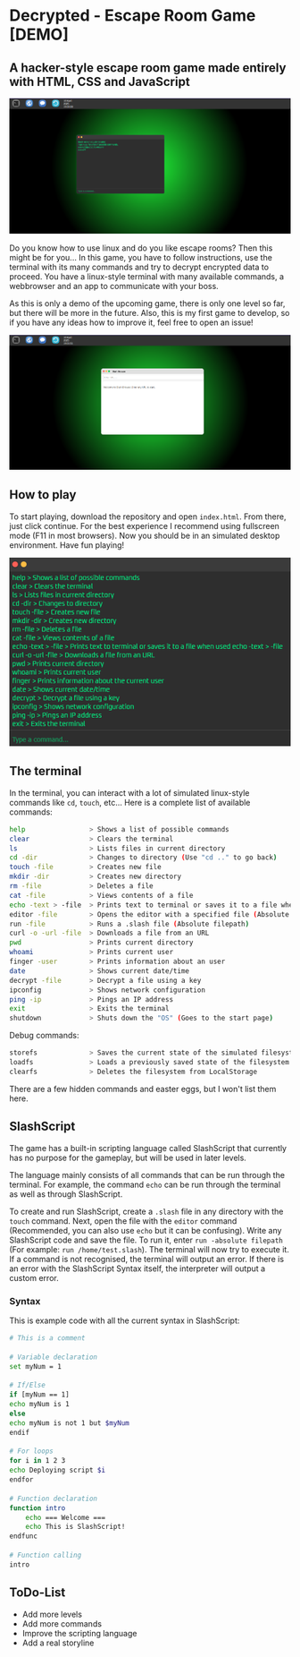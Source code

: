 # Decrypted - Escape Room Game [DEMO]

## A hacker-style escape room game made entirely with HTML, CSS and JavaScript

![Screenshot of the in-game desktop with the terminal opened.](src/media/img/screenshot1.png)

Do you know how to use linux and do you like escape rooms? Then this might be for you...
In this game, you have to follow instructions, use the terminal with its many commands and
try to decrypt encrypted data to proceed. You have a linux-style terminal with many available
commands, a webbrowser and an app to communicate with your boss.

As this is only a demo of the upcoming game, there is only one level so far, but there will be more in the
future. Also, this is my first game to develop, so if you have any ideas how to improve it, feel free
to open an issue!

![Screenshot of the in-game desktop with the webbrowser opened.](src/media/img/screenshot2.png)

## How to play

To start playing, download the repository and open ```index.html```. From there, just click continue.
For the best experience I recommend using fullscreen mode (F11 in most browsers). Now you should be in
an simulated desktop environment. Have fun playing!

![The terminal with a list of usable commands.](src/media/img/screenshot3.png)

## The terminal

In the terminal, you can interact with a lot of simulated linux-style commands like ```cd```, ```touch```, etc...
Here is a complete list of available commands:

```bash
help                > Shows a list of possible commands
clear               > Clears the terminal
ls                  > Lists files in current directory
cd -dir             > Changes to directory (Use "cd .." to go back)
touch -file         > Creates new file
mkdir -dir          > Creates new directory
rm -file            > Deletes a file
cat -file           > Views contents of a file
echo -text > -file  > Prints text to terminal or saves it to a file when used echo -text > -file
editor -file        > Opens the editor with a specified file (Absolute filepath)
run -file           > Runs a .slash file (Absolute filepath)
curl -o -url -file  > Downloads a file from an URL
pwd                 > Prints current directory
whoami              > Prints current user
finger -user        > Prints information about an user
date                > Shows current date/time
decrypt -file       > Decrypt a file using a key
ipconfig            > Shows network configuration
ping -ip            > Pings an IP address
exit                > Exits the terminal
shutdown            > Shuts down the "OS" (Goes to the start page)
```

Debug commands:

```bash
storefs             > Saves the current state of the simulated filesystem to LocalStorage
loadfs              > Loads a previously saved state of the filesystem
clearfs             > Deletes the filesystem from LocalStorage
```

There are a few hidden commands and easter eggs, but I won't list them here.

## SlashScript

The game has a built-in scripting language called SlashScript that currently
has no purpose for the gameplay, but will be used in later levels.

The language mainly consists of all commands that can be run through the terminal. For example,
the command ```echo``` can be run through the terminal as well as through SlashScript.

To create and run SlashScript, create a ```.slash``` file in any directory with the ```touch``` command.
Next, open the file with the ```editor``` command (Recommended, you can also use ```echo``` but it can be confusing).
Write any SlashScript code and save the file.
To run it, enter ```run -absolute filepath``` (For example: ```run /home/test.slash```). The terminal will now try to
execute it. If a command is not recognised, the terminal will output an error. If there is an error with the SlashScript
Syntax itself, the interpreter will output a custom error.

### Syntax

This is example code with all the current syntax in SlashScript:

```bash
# This is a comment

# Variable declaration
set myNum = 1

# If/Else
if [myNum == 1]
echo myNum is 1
else
echo myNum is not 1 but $myNum
endif

# For loops
for i in 1 2 3
echo Deploying script $i
endfor

# Function declaration
function intro
    echo === Welcome ===
    echo This is SlashScript!
endfunc

# Function calling
intro
```

## ToDo-List

- Add more levels
- Add more commands
- Improve the scripting language
- Add a real storyline
